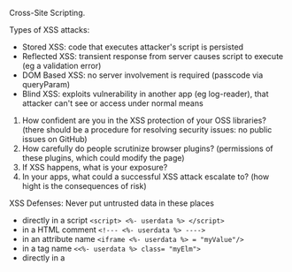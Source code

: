 Cross-Site Scripting.

Types of XSS attacks:

- Stored XSS: code that executes attacker's script is persisted
- Reflected XSS: transient response from server causes script to execute (eg a validation error)
- DOM Based XSS: no server involvement is required (passcode via queryParam)
- Blind XSS: exploits vulnerability in another app (eg log-reader), that attacker can't see or access under normal means




1. How confident are you in the XSS protection of your OSS libraries? (there should be a procedure for resolving security issues: no public issues on GitHub)
2. How carefully do people scrutinize browser plugins? (permissions of these plugins, which could modify the page)
3. If XSS happens, what is your exposure?
4. In your apps, what could a successful XSS attack escalate to? (how hight is the consequences of risk)

XSS Defenses: Never put untrusted data in these places

- directly in a script `<script> <%- userdata %> </script>`
- in a HTML comment `<!--- <%- userdata %> ---->`
- in an attribute name `<iframe <%- userdata %> = "myValue"/>`
- in a tag name `<<%- userdata %> class= "myElm">`
- directly in a <style> block `<style> <%- userdata %> </style>`

XSS Defense: sanitize the data 

example: https://github.com/ESAPI/node-esapi 

careful 'templating JS': `<script> alert("Hello <%- userdata %>") </script>`  => Content-type:'application/json' => keep user's values as values not as code.

XSS Defense: Content Security Policy (CSP)

- Browsers can't tell the difference between scripts downloaded from your origin vs another. It is a single execution content.
- CSP allows us to tell modern browsers which sources they should trust, and for what types of resources.
- This info comes via HTTP response or via header/meta tags  `Content-Security-Policy: script-src 'self' https://mike.works`
- Multiple directives are separated by semicolon / re-defining the directive with the same name has no effect / by default directives are permissive

[List of CSP-directives](https://developer.mozilla.org/en-US/docs/Web/HTTP/Headers/Content-Security-Policy)

CSP and 'unsafe-inline'
Banning script tags by less JS in HTML as possible: crypto nonces must be generated per pageload and change unpredictably or sha256 (checksum to CSP).
